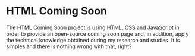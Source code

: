 # HTML Coming Soon

The HTML Coming Soon project is using HTML, CSS and JavaScript in order to provide an open-source coming soon page and, in addition, apply the technical knowledge obtained during my research and studies. It is simples and there is nothing wrong with that, right?
